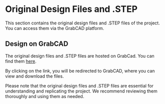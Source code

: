 # Original Design Files and .STEP

This section contains the original design files and .STEP files of the project. You can access them via the GrabCAD platform.

## Design on GrabCAD

The original design files and .STEP files are hosted on GrabCad. You can find them [here](https://grabcad.com/library/sumobot-project-1).

By clicking on the link, you will be redirected to GrabCAD, where you can view and download the files.

Please note that the original design files and .STEP files are essential for understanding and replicating the project. We recommend reviewing them thoroughly and using them as needed.


